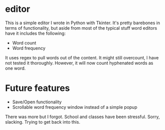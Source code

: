 # editor

This is a simple editor I wrote in Python with Tkinter. It's pretty barebones in terms of functionality, but aside from most of the typical stuff word editors have it includes the following:

- Word count
- Word frequency

It uses regex to pull words out of the content. It might still overcount, I have not tested it thoroughly. However, it will now count hyphenated words as one word.

# Future features

- Save/Open functionality
- Scrollable word frequency window instead of a simple popup

There was more but I forgot. School and classes have been stressful. Sorry, slacking. Trying to get back into this.
